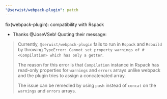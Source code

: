 ```yaml
---
"@serwist/webpack-plugin": patch
---
```


fix(webpack-plugin): compatibility with Rspack

- Thanks @JoseVSeb! Quoting their message:

> Currently, `@serwist/webpack-plugin` fails to run in `Rspack` and `Rsbuild` by throwing `TypeError: Cannot set property warnings of #<Compilation> which has only a getter`.
> 
> The reason for this error is that `Compilation` instance in Rspack has read-only properties for `warnings` and `errors` arrays unlike webpack and the plugin tries to assign a concatenated array.
> 
> The issue can be remedied by using `push` instead of `concat` on the `warnings` and `errors` arrays.